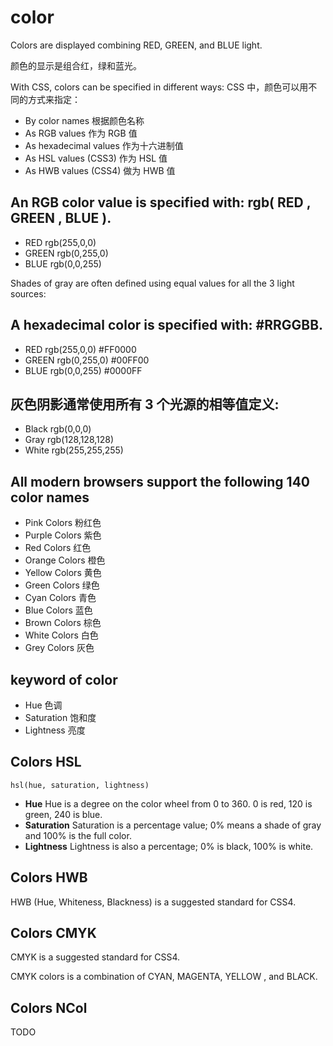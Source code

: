 # color

Colors are displayed combining RED, GREEN, and BLUE light.

颜色的显示是组合红，绿和蓝光。

With CSS, colors can be specified in different ways:
CSS 中，颜色可以用不同的方式来指定：

- By color names 根据颜色名称
- As RGB values 作为 RGB 值
- As hexadecimal values 作为十六进制值
- As HSL values (CSS3) 作为 HSL 值
- As HWB values (CSS4) 做为 HWB 值

## An RGB color value is specified with: rgb( RED , GREEN , BLUE ).

- RED rgb(255,0,0)
- GREEN rgb(0,255,0)
- BLUE rgb(0,0,255)

Shades of gray are often defined using equal values for all the 3 light sources:

## A hexadecimal color is specified with: #RRGGBB.

- RED rgb(255,0,0) #FF0000
- GREEN rgb(0,255,0) #00FF00
- BLUE rgb(0,0,255) #0000FF

## 灰色阴影通常使用所有 3 个光源的相等值定义:

- Black rgb(0,0,0)
- Gray rgb(128,128,128)
- White rgb(255,255,255)

## All modern browsers support the following 140 color names

- Pink Colors 粉红色
- Purple Colors 紫色
- Red Colors 红色
- Orange Colors 橙色
- Yellow Colors 黄色
- Green Colors 绿色
- Cyan Colors 青色
- Blue Colors 蓝色
- Brown Colors 棕色
- White Colors 白色
- Grey Colors 灰色

## keyword of color

- Hue 色调
- Saturation 饱和度
- Lightness 亮度

## Colors HSL

`hsl(hue, saturation, lightness)`

- **Hue** Hue is a degree on the color wheel from 0 to 360. 0 is red, 120 is green, 240 is blue.
- **Saturation** Saturation is a percentage value; 0% means a shade of gray and 100% is the full color.
- **Lightness** Lightness is also a percentage; 0% is black, 100% is white.

## Colors HWB

HWB (Hue, Whiteness, Blackness) is a suggested standard for CSS4.

## Colors CMYK

CMYK is a suggested standard for CSS4.

CMYK colors is a combination of CYAN, MAGENTA, YELLOW , and BLACK.

## Colors NCol

TODO
